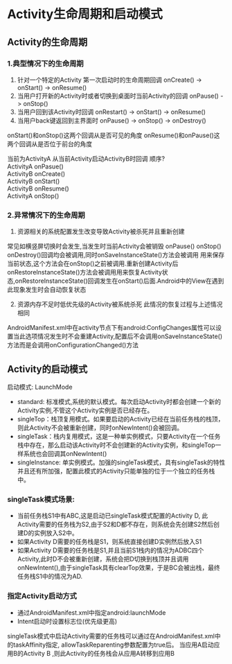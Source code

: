 # Activity生命周期和启动模式
## Activity的生命周期
### 1.典型情况下的生命周期



1. 针对一个特定的Activity 第一次启动时的生命周期回调 onCreate() -> onStart() -> onResume()
2. 当用户打开新的Activity时或者切换到桌面时当前Activity的回调 onPause() -> onStop()
3. 当用户回到该Activity时回调 onRestart() -> onStart() -> onResume()
4. 当用户back键返回到主界面时 onPause() -> onStop() -> onDestroy()

onStart()和onStop()这两个回调从是否可见的角度
onResume()和onPause()这两个回调从是否位于前台的角度

当前为ActivityA 从当前Activity启动ActivityB时回调 顺序?   
ActivityA onPasue()  
ActivityB onCreate()  
ActivityB onStart()  
ActivityB onResume()  
ActivityA onStop()

### 2.异常情况下的生命周期
1. 资源相关的系统配置发生改变导致Activity被杀死并且重新创建 
    
  常见如横竖屏切换时会发生,当发生时当前Activity会被销毁 onPause() onStop() onDestroy()回调均会被调用,同时onSaveInstanceState()方法会被调用 用来保存当前状态,这个方法会在onStop()之前被调用.重新创建Activity后onRestoreInstanceState()方法会被调用用来恢复Activity状态,onRestoreInstanceState()回调发生在onStart()后面.Android中的View在遇到此现象发生时会自动恢复状态

2. 资源内存不足时低优先级的Activity被系统杀死
   此情况的恢复过程与上述情况相同

AndroidManifest.xml中在activity节点下有android:ConfigChanges属性可以设置当此选项情况发生时不会重建Activity,配置后不会调用onSaveInstanceState()方法而是会调用onConfigurationChanged()方法

## Activity的启动模式
启动模式: LaunchMode

- standard: 标准模式,系统的默认模式。每次启动Activity时都会创建一个新的Activity实例,不管这个Activity实例是否已经存在。
- singleTop：栈顶复用模式。如果要启动的Activity已经在当前任务栈的栈顶，则此Activity不会被重新创建，同时onNewIntent()会被回调。
- singleTask：栈内复用模式，这是一种单实例模式，只要Activity在一个任务栈中存在，那么启动该Activity时不会创建新的Activity实例，和singleTop一样系统也会回调其onNewIntent()
- singleInstance: 单实例模式。加强的singleTask模式，具有singleTask的特性并且还有所加强，配置此模式的Activity只能单独的位于一个独立的任务栈中。

### singleTask模式场景:
  - 当前任务栈S1中有ABC,这是启动已singleTask模式配置的Activity D, 此Activity需要的任务栈为S2,由于S2和D都不存在，则系统会先创建S2然后创建D的实例放入S2中。
  - 如果Activity D需要的任务栈是S1，则系统直接创建D实例然后放入S1
  - 如果Activity D需要的任务栈是S1,并且当前S1栈内的情况为ADBC四个Activity,此时D不会被重新创建，系统会把D切换到栈顶并且调用onNewIntent(),由于singleTask具有clearTop效果，于是BC会被出栈，最终任务栈S1中的情况为AD.

### 指定Activity启动方式
  - 通过AndroidManifest.xml中指定android:launchMode
  - Intent启动时设置标志位(优先级更高)

singleTask模式中启动Activity需要的任务栈可以通过在AndroidManifest.xml中的taskAffinity指定, allowTaskReparenting参数配置为true后。
当应用A启动应用B的Activity B ,则此Activity的任务栈会从应用A转移到应用B